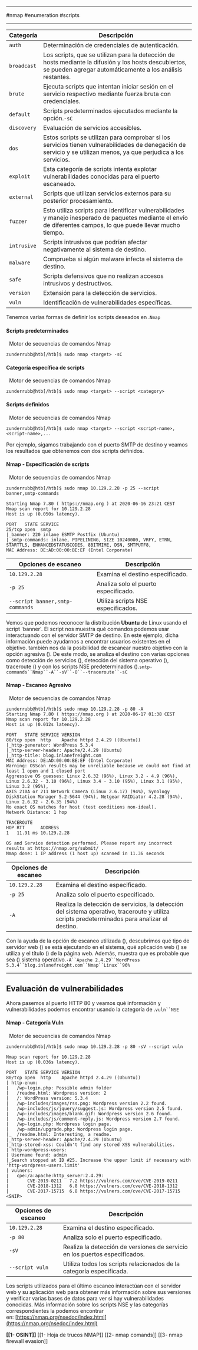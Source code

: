 
---------

#nmap #enumeration #scripts

---------

|**Categoría**|**Descripción**|
|---|---|
|`auth`|Determinación de credenciales de autenticación.|
|`broadcast`|Los scripts, que se utilizan para la detección de hosts mediante la difusión y los hosts descubiertos, se pueden agregar automáticamente a los análisis restantes.|
|`brute`|Ejecuta scripts que intentan iniciar sesión en el servicio respectivo mediante fuerza bruta con credenciales.|
|`default`|Scripts predeterminados ejecutados mediante la opción.`-sC`|
|`discovery`|Evaluación de servicios accesibles.|
|`dos`|Estos scripts se utilizan para comprobar si los servicios tienen vulnerabilidades de denegación de servicio y se utilizan menos, ya que perjudica a los servicios.|
|`exploit`|Esta categoría de scripts intenta explotar vulnerabilidades conocidas para el puerto escaneado.|
|`external`|Scripts que utilizan servicios externos para su posterior procesamiento.|
|`fuzzer`|Esto utiliza scripts para identificar vulnerabilidades y manejo inesperado de paquetes mediante el envío de diferentes campos, lo que puede llevar mucho tiempo.|
|`intrusive`|Scripts intrusivos que podrían afectar negativamente al sistema de destino.|
|`malware`|Comprueba si algún malware infecta el sistema de destino.|
|`safe`|Scripts defensivos que no realizan accesos intrusivos y destructivos.|
|`version`|Extensión para la detección de servicios.|
|`vuln`|Identificación de vulnerabilidades específicas.|

Tenemos varias formas de definir los scripts deseados en .`Nmap`

#### Scripts predeterminados

  Motor de secuencias de comandos Nmap

```shell-session
zunderrubb@htb[/htb]$ sudo nmap <target> -sC
```

#### Categoría específica de scripts

  Motor de secuencias de comandos Nmap

```shell-session
zunderrubb@htb[/htb]$ sudo nmap <target> --script <category>
```

#### Scripts definidos

  Motor de secuencias de comandos Nmap

```shell-session
zunderrubb@htb[/htb]$ sudo nmap <target> --script <script-name>,<script-name>,...
```

Por ejemplo, sigamos trabajando con el puerto SMTP de destino y veamos los resultados que obtenemos con dos scripts definidos.

#### Nmap - Especificación de scripts

  Motor de secuencias de comandos Nmap

```shell-session
zunderrubb@htb[/htb]$ sudo nmap 10.129.2.28 -p 25 --script banner,smtp-commands

Starting Nmap 7.80 ( https://nmap.org ) at 2020-06-16 23:21 CEST
Nmap scan report for 10.129.2.28
Host is up (0.050s latency).

PORT   STATE SERVICE
25/tcp open  smtp
|_banner: 220 inlane ESMTP Postfix (Ubuntu)
|_smtp-commands: inlane, PIPELINING, SIZE 10240000, VRFY, ETRN, STARTTLS, ENHANCEDSTATUSCODES, 8BITMIME, DSN, SMTPUTF8,
MAC Address: DE:AD:00:00:BE:EF (Intel Corporate)
```

|**Opciones de escaneo**|**Descripción**|
|---|---|
|`10.129.2.28`|Examina el destino especificado.|
|`-p 25`|Analiza solo el puerto especificado.|
|`--script banner,smtp-commands`|Utiliza scripts NSE especificados.|

Vemos que podemos reconocer la distribución **Ubuntu** de Linux usando el script 'banner'. El script nos muestra qué comandos podemos usar interactuando con el servidor SMTP de destino. En este ejemplo, dicha información puede ayudarnos a encontrar usuarios existentes en el objetivo. también nos da la posibilidad de escanear nuestro objetivo con la opción agresiva (). De este modo, se analiza el destino con varias opciones como detección de servicios (), detección del sistema operativo (), traceroute () y con los scripts NSE predeterminados ().`smtp-commands``Nmap``-A``-sV``-O``--traceroute``-sC`

#### Nmap - Escaneo Agresivo

  Motor de secuencias de comandos Nmap

```shell-session
zunderrubb@htb[/htb]$ sudo nmap 10.129.2.28 -p 80 -A
Starting Nmap 7.80 ( https://nmap.org ) at 2020-06-17 01:38 CEST
Nmap scan report for 10.129.2.28
Host is up (0.012s latency).

PORT   STATE SERVICE VERSION
80/tcp open  http    Apache httpd 2.4.29 ((Ubuntu))
|_http-generator: WordPress 5.3.4
|_http-server-header: Apache/2.4.29 (Ubuntu)
|_http-title: blog.inlanefreight.com
MAC Address: DE:AD:00:00:BE:EF (Intel Corporate)
Warning: OSScan results may be unreliable because we could not find at least 1 open and 1 closed port
Aggressive OS guesses: Linux 2.6.32 (96%), Linux 3.2 - 4.9 (96%), Linux 2.6.32 - 3.10 (96%), Linux 3.4 - 3.10 (95%), Linux 3.1 (95%), Linux 3.2 (95%), 
AXIS 210A or 211 Network Camera (Linux 2.6.17) (94%), Synology DiskStation Manager 5.2-5644 (94%), Netgear RAIDiator 4.2.28 (94%), 
Linux 2.6.32 - 2.6.35 (94%)
No exact OS matches for host (test conditions non-ideal).
Network Distance: 1 hop

TRACEROUTE
HOP RTT      ADDRESS
1   11.91 ms 10.129.2.28

OS and Service detection performed. Please report any incorrect results at https://nmap.org/submit/ .
Nmap done: 1 IP address (1 host up) scanned in 11.36 seconds
```

|**Opciones de escaneo**|**Descripción**|
|---|---|
|`10.129.2.28`|Examina el destino especificado.|
|`-p 25`|Analiza solo el puerto especificado.|
|`-A`|Realiza la detección de servicios, la detección del sistema operativo, traceroute y utiliza scripts predeterminados para analizar el destino.|

Con la ayuda de la opción de escaneo utilizada (), descubrimos qué tipo de servidor web () se está ejecutando en el sistema, qué aplicación web () se utiliza y el título () de la página web. Además, muestra que es probable que sea () sistema operativo.`-A``Apache 2.4.29``WordPress 5.3.4``blog.inlanefreight.com``Nmap``Linux``96%`

---

## Evaluación de vulnerabilidades

Ahora pasemos al puerto HTTP 80 y veamos qué información y vulnerabilidades podemos encontrar usando la categoría de .`vuln``NSE`

#### Nmap - Categoría Vuln

  Motor de secuencias de comandos Nmap

```shell-session
zunderrubb@htb[/htb]$ sudo nmap 10.129.2.28 -p 80 -sV --script vuln 

Nmap scan report for 10.129.2.28
Host is up (0.036s latency).

PORT   STATE SERVICE VERSION
80/tcp open  http    Apache httpd 2.4.29 ((Ubuntu))
| http-enum:
|   /wp-login.php: Possible admin folder
|   /readme.html: Wordpress version: 2
|   /: WordPress version: 5.3.4
|   /wp-includes/images/rss.png: Wordpress version 2.2 found.
|   /wp-includes/js/jquery/suggest.js: Wordpress version 2.5 found.
|   /wp-includes/images/blank.gif: Wordpress version 2.6 found.
|   /wp-includes/js/comment-reply.js: Wordpress version 2.7 found.
|   /wp-login.php: Wordpress login page.
|   /wp-admin/upgrade.php: Wordpress login page.
|_  /readme.html: Interesting, a readme.
|_http-server-header: Apache/2.4.29 (Ubuntu)
|_http-stored-xss: Couldn't find any stored XSS vulnerabilities.
| http-wordpress-users:
| Username found: admin
|_Search stopped at ID #25. Increase the upper limit if necessary with 'http-wordpress-users.limit'
| vulners:
|   cpe:/a:apache:http_server:2.4.29:
|     	CVE-2019-0211	7.2	https://vulners.com/cve/CVE-2019-0211
|     	CVE-2018-1312	6.8	https://vulners.com/cve/CVE-2018-1312
|     	CVE-2017-15715	6.8	https://vulners.com/cve/CVE-2017-15715
<SNIP>
```

|**Opciones de escaneo**|**Descripción**|
|---|---|
|`10.129.2.28`|Examina el destino especificado.|
|`-p 80`|Analiza solo el puerto especificado.|
|`-sV`|Realiza la detección de versiones de servicio en los puertos especificados.|
|`--script vuln`|Utiliza todos los scripts relacionados de la categoría especificada.|

Los scripts utilizados para el último escaneo interactúan con el servidor web y su aplicación web para obtener más información sobre sus versiones y verificar varias bases de datos para ver si hay vulnerabilidades conocidas. Más información sobre los scripts NSE y las categorías correspondientes la podemos encontrar en: [https://nmap.org/nsedoc/index.html](https://nmap.org/nsedoc/index.html)


**[[1- OSINT]]**
[[1- Hoja de trucos NMAP]]
[[2- nmap comands]]
[[3- nmap firewall evasion]]